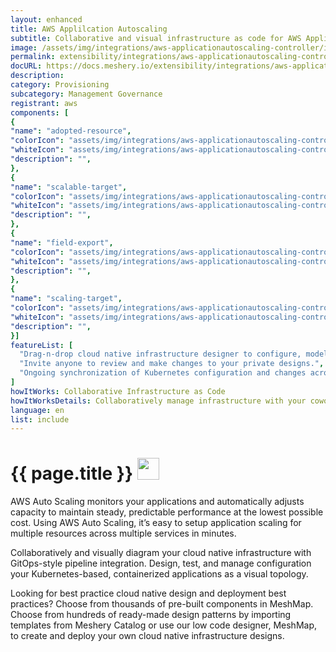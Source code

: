 ```yaml
---
layout: enhanced
title: AWS Applilcation Autoscaling
subtitle: Collaborative and visual infrastructure as code for AWS Applilcation Autoscaling
image: /assets/img/integrations/aws-applicationautoscaling-controller/icons/color/aws-applicationautoscaling-controller-color.svg
permalink: extensibility/integrations/aws-applicationautoscaling-controller
docURL: https://docs.meshery.io/extensibility/integrations/aws-applicationautoscaling-controller
description: 
category: Provisioning
subcategory: Management Governance
registrant: aws
components: [
{
"name": "adopted-resource",
"colorIcon": "assets/img/integrations/aws-applicationautoscaling-controller/components/adopted-resource/icons/color/adopted-resource-color.svg",
"whiteIcon": "assets/img/integrations/aws-applicationautoscaling-controller/components/adopted-resource/icons/white/adopted-resource-white.svg",
"description": "",
},
{
"name": "scalable-target",
"colorIcon": "assets/img/integrations/aws-applicationautoscaling-controller/components/scalable-target/icons/color/scalable-target-color.svg",
"whiteIcon": "assets/img/integrations/aws-applicationautoscaling-controller/components/scalable-target/icons/white/scalable-target-white.svg",
"description": "",
},
{
"name": "field-export",
"colorIcon": "assets/img/integrations/aws-applicationautoscaling-controller/components/field-export/icons/color/field-export-color.svg",
"whiteIcon": "assets/img/integrations/aws-applicationautoscaling-controller/components/field-export/icons/white/field-export-white.svg",
"description": "",
},
{
"name": "scaling-target",
"colorIcon": "assets/img/integrations/aws-applicationautoscaling-controller/components/scaling-target/icons/color/scaling-target-color.svg",
"whiteIcon": "assets/img/integrations/aws-applicationautoscaling-controller/components/scaling-target/icons/white/scaling-target-white.svg",
"description": "",
}]
featureList: [
  "Drag-n-drop cloud native infrastructure designer to configure, model, and deploy your workloads.",
  "Invite anyone to review and make changes to your private designs.",
  "Ongoing synchronization of Kubernetes configuration and changes across any number of clusters."
]
howItWorks: Collaborative Infrastructure as Code
howItWorksDetails: Collaboratively manage infrastructure with your coworkers synchronously sharing the same designs.
language: en
list: include
---
```

<h1>{{ page.title }} <img src="{{ page.image }}" style="width: 35px; height: 35px;" /></h1>

<p>
AWS Auto Scaling monitors your applications and automatically adjusts capacity to maintain steady, predictable performance at the lowest possible cost. Using AWS Auto Scaling, it’s easy to setup application scaling for multiple resources across multiple services in minutes. 
</p>
<p>
    Collaboratively and visually diagram your cloud native infrastructure with GitOps-style pipeline integration. Design, test, and manage configuration your Kubernetes-based, containerized applications as a visual topology.
</p>
<p>
    Looking for best practice cloud native design and deployment best practices? Choose from thousands of pre-built components in MeshMap. Choose from hundreds of ready-made design patterns by importing templates from Meshery Catalog or use our low code designer, MeshMap, to create and deploy your own cloud native infrastructure designs.
</p>
